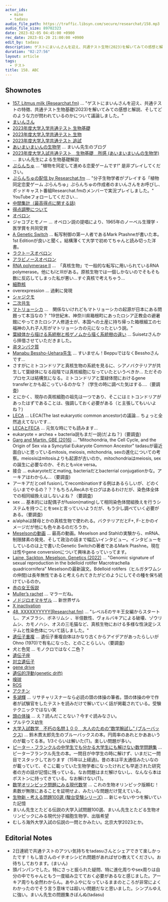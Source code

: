 ```yaml
---
actor_ids:
  - mine
  - tadasu
audio_file_path: https://traffic.libsyn.com/secure/researchat/158.mp3 
audio_file_size: 89702323
date: 2023-02-05 04:45:00 +0900
rec_date: 2023-01-20 21:00:00 +0900
edit_by: tadasu
description: ゲストにまいんさんを迎え、共通テスト生物(2023)を解いてみての感想と解説、そしてどのような力が問われているのかについて議論しました。
duration: "02:27:56"
layout: article
tags:
  - テスト
title: 158. ABC
---
```


## Shownotes
- [157. Litmus milk (Researchat.fm)](https://researchat.fm/episode/157) ... "ゲストにまいんさんを迎え、共通テストの特徴、共通テスト生物基礎(2023)を解いてみての感想と解説、そしてどのような力が問われているのかについて議論しました。"
- [まいんさん](https://twitter.com/ArmnieBIO)
- [2023年度大学入学共通テスト 生物基礎](https://edu.chunichi.co.jp/site_home/center/pdf/2023seibutsukiso_q.pdf)
- [2023年度大学入学共通テスト 生物](https://edu.chunichi.co.jp/site_home/center/pdf/2023seibutsu_q.pdf)
- [2023年度大学入学共通テスト 追試](https://www.minyu-net.com/nie/d-tsuisai.php)
- [あいまいまいんの生物学](https://i-my-mine.hatenablog.com/archive) ... まいん先生のブログ
- [2023年度大学入試共通テスト　生物基礎　所感 (あいまいまいんの生物学)](https://i-my-mine.hatenablog.com/entry/2023/01/16/2023%E5%B9%B4%E5%BA%A6%E5%A4%A7%E5%AD%A6%E5%85%A5%E8%A9%A6%E5%85%B1%E9%80%9A%E3%83%86%E3%82%B9%E3%83%88_%E7%94%9F%E7%89%A9%E5%9F%BA%E7%A4%8E_%E6%89%80%E6%84%9F) ... まいん先生による生物基礎解説
- [ぷらんちゅ](https://novelgame.jp/games/show/6590) ... "植物を同定して進める恋愛ゲームです!" 是非プレイしてください。
- [ぷらんちゅの配信 by Researchat.fm](https://www.youtube.com/watch?v=d4YMrm3OHfg&ab_channel=Researchatfm) ... "分子生物学者がプレイする「植物同定恋愛ゲーム ぷらんちゅ」ぷらんちゅの作成者のまいんさんをお呼びし、ポッドキャスト番組Researchat.fmのメンバーで実況プレイしました。" YouTubeフォローしてください...
- [中間集計（最高得点に関する話)](https://www.dnc.ac.jp/albums/abm.php?d=31&f=abm00003366.pdf&n=%E4%BB%A4%E5%92%8C%EF%BC%95%E5%B9%B4%E5%BA%A6%E5%A4%A7%E5%AD%A6%E5%85%A5%E5%AD%A6%E5%85%B1%E9%80%9A%E3%83%86%E3%82%B9%E3%83%88%EF%BC%88%E6%9C%AC%E8%A9%A6%E9%A8%93%EF%BC%89%E5%B9%B3%E5%9D%87%E7%82%B9%E7%AD%89%E4%B8%80%E8%A6%A7%EF%BC%88%E4%B8%AD%E9%96%93%E9%9B%86%E8%A8%88%E3%81%9D%E3%81%AE%EF%BC%92%EF%BC%89.pdf)
- [得点調整について](https://www.dnc.ac.jp/kyotsu/shiken_jouhou/r5/#anchor13)
- [オペロン](https://ja.wikipedia.org/wiki/%E3%82%AA%E3%83%9A%E3%83%AD%E3%83%B3)
- ジャコブとモノー ... オペロン説の提唱により、1965年のノーベル生理学・医学賞を共同受賞
- [A Genetic Switch](https://www.amazon.co.jp/dp/B001WAKRQE/?tag=researchatf04-22) ... 転写制御の第一人者であるMark Ptashneが書いた本。1st Editionが良いと聞く。結構薄くて大学で初めてちゃんと読み切った洋書。
- [ラクトースオペロン](https://ja.wikipedia.org/wiki/%E3%83%A9%E3%82%AF%E3%83%88%E3%83%BC%E3%82%B9%E3%82%AA%E3%83%9A%E3%83%AD%E3%83%B3)
- [アラビノースオペロン](https://ja.wikipedia.org/wiki/L-%E3%82%A2%E3%83%A9%E3%83%93%E3%83%8E%E3%83%BC%E3%82%B9%E3%82%AA%E3%83%9A%E3%83%AD%E3%83%B3)
- [RNA polymerase II](https://en.wikipedia.org/wiki/RNA_polymerase_II) ...　「真核生物」で一般的な転写に用いられているRNA polymerase。他にもIとIIIがある。原核生物では一個しかないのでそもそも数に反応してしまった私が悪い…すぐ真核で考えちゃう…
- [細胞核](https://ja.wikipedia.org/wiki/%E7%B4%B0%E8%83%9E%E6%A0%B8)
- overexpression … 過剰に発現
- [シャジクモ](https://ja.wikipedia.org/wiki/%E3%82%B7%E3%83%A3%E3%82%B8%E3%82%AF%E3%83%A2)
- [二次共生](https://modia.chitose-bio.com/articles/origin_of_algae_2/)
- [マトリョーシカ](https://ja.wikipedia.org/wiki/%E3%83%9E%E3%83%88%E3%83%AA%E3%83%A7%E3%83%BC%E3%82%B7%E3%82%AB%E4%BA%BA%E5%BD%A2) ...　関係ないけれどもマトリョーシカの起源が日本にある問題って本当なの？ "19世紀末、神奈川県箱根町にあったロシア正教会の避暑館にやってきたロシア人修道士が、本国への土産に持ち帰った箱根細工の七福神の入れ子人形がマトリョーシカの元になったという説。"
- [葉緑体から描ける系統樹と核ゲノムから描く系統樹の違い](https://twitter.com/suisetz/status/1615699093573234688) ... Suisetzさんから拝借させていただきました。
- [盗タンパク質](https://www.jst.go.jp/pr/announce/20200109-2/index.html)
- [Manabu Bessho-Uehara先生](https://besshomanabulumi.wixsite.com/manabuhome) … すいません！BeppuではなくBesshoさんです…
- さすがにミトコンドリアと真核生物の系統を見るに、シアノバクテリアが共生して葉緑体になる段階では真核細胞になっていたというべきか… ただそのプロセスは結構気になる。ミトコンドリアと葉緑体間におけるgene transferとかも起こっているのかな？（学生の時に調べた気はする….（要調査)
- とにかく、現存の真核細胞の祖先は一つであり、そこにはミトコンドリアがあったはずであることは、強調しておく必要がある（と主張してもいいよね？)
- [LECA](https://www.pnas.org/doi/10.1073/pnas.0604985103) … LECA(The last eukaryotic common ancestor)の議論… ちょっと全然追えてないです… 
- [LECAとFECA](https://www.ncbi.nlm.nih.gov/pmc/articles/PMC4292153/) ... 元気な時にでも読みます…
- eukaryote = archea + bacteria説もまだ一説(だよね？)（要調査)
- [Garg and Martin. GBE (2016)](https://academic.oup.com/gbe/article/8/6/1950/2574120) ... "Mitochondria, the Cell Cycle, and the Origin of Sex via a Syncytial Eukaryote Common Ancestor" tadasuが最近面白いと思っているmitosis, meiosis, mitchondria, sexの進化についての考察。meiosisはmitosisよりも起源が古いのか。mitochondriaはmeiosis, sexの誕生に必要なのか、それともvice versa。
- 接合 ... eukaryoteだとmating, bacteriaだとbacterrial conjugationかな。アーキアはわからん...（要調査)
- アーキアだとcell fusionしてrecombinationする例はあるらしいが、どのくらいまでやるの？？？もちろんRecAホモログはあるわけだが、染色体全体での相同組換えはしないよね？（要調査)
- sex … 基本的には配偶子がfusion(mating)して相同染色体間組換えを行うシステムを持つことをsexと言っていいようだが、もう少し調べていく必要がある。（要調査)
- a/alphaは酵母とかの真核生物で使われる。バクテリアだとF+, F-とかのイメージだが他にも色々あるのだろうか。
- [Meselsonの動画](https://youtu.be/M3ydkf1ihHQ) ... 最高の動画。Meselson and Stahlの実験から、mRNA、制限酵素の発見、そして政治の話まで幅広いインタビュー。インタビューをしているのは上で書いたGenetic Switchの著者であるMark Ptashne。現在は性やgene conversionについて興味あるっていってます。
- [Laine, Sackton, Meselson. Genetics (2022)](https://academic.oup.com/genetics/article/220/2/iyab221/6458333) ... "Genomic signature of sexual reproduction in the bdelloid rotifer Macrotrachella quadricornifera" Meselsonの最新論文。Bdelloid rotifers（ヒルガタワムシの仲間)は長年無性であると考えられてきたがどのようにしてその種を保ち続けているのか。
- [赤の女王仮説](https://ja.wikipedia.org/wiki/%E8%B5%A4%E3%81%AE%E5%A5%B3%E7%8E%8B%E4%BB%AE%E8%AA%AC)
- [Muller’s rachet](https://en.wikipedia.org/wiki/Muller%27s_ratchet) … マラーだね。
- [ノドジロオマキザル](https://pz-garden.stardust31.com/reichou-moku/omakizaru-ka/nodojiro-omakizaru.html) … 新世界ザル
- [X inactivation](https://en.wikipedia.org/wiki/X-inactivation)
- [48. XXXXXYYYYY(Researchat.fm)](https://researchat.fm/episode/48) ... "レベルEのサキ王女編からスタートし、アメフラシ、ボネリムシ 、半倍数性、ヴォルバキアによる破壊、ゾウリムシ、カモノハシ、オスの三毛猫など、真核生物における多様な性決定システムと性染色体について話しました。"
- [遺伝子重複](https://ja.wikipedia.org/wiki/%E9%81%BA%E4%BC%9D%E5%AD%90%E9%87%8D%E8%A4%87) … 遺伝子重複自体はかなり古くからアイデアがあったらしいがOhno (1970)で有名になった、とのことらしい。（要調査)
- 犬と色覚 … モノクロではなく二色？
- [遺伝子座](https://ja.wikipedia.org/wiki/%E9%81%BA%E4%BC%9D%E5%AD%90%E5%BA%A7)
- [対立遺伝子](https://ja.wikipedia.org/wiki/%E5%AF%BE%E7%AB%8B%E9%81%BA%E4%BC%9D%E5%AD%90)
- [gene drive](https://en.wikipedia.org/wiki/Gene_drive)
- [遺伝的浮動(genetic drift) ](https://ja.wikipedia.org/wiki/%E9%81%BA%E4%BC%9D%E7%9A%84%E6%B5%AE%E5%8B%95)
- [嗅球](https://ja.wikipedia.org/wiki/%E5%97%85%E7%90%83)
- [ROS](https://en.wikipedia.org/wiki/Reactive_oxygen_species)
- [アクチン](https://ja.wikipedia.org/wiki/%E3%82%A2%E3%82%AF%E3%83%81%E3%83%B3)
- [多湖輝](https://ja.wikipedia.org/wiki/%E5%A4%9A%E6%B9%96%E8%BC%9D) ... リサチャリスナーなら必読の頭の体操の筆者。頭の体操の中で作者が試験官をしたテストを読みだけで解いていく話が掲載されている。受験テクニックではない笑
- [頭の体操](https://www.amazon.co.jp/dp/B00H3FG5HW/?tag=researchatf04-22) ... え？読んだことない？今すぐ読みなさい。
- プルテウス幼生
- [大学入試数学　不朽の名問１００　大人のための“数学腕試し” (ブルーバックス)](https://www.amazon.co.jp/dp/B0928R1PV2/?tag=researchatf04-22) ... 鈴木貫太郎先生のブルーバックスの本。円周率のあれとかああいうのが載ってる本。1/3ぐらいは解いた(T)。楽しい問題が多い。
- [ピーター・フランクルの中学生でも分かる大学生にも解けない数学問題集](https://www.amazon.co.jp/gp/product/4535782628/?tag=researchatf04-22) ... ピーターフランクル先生の本。一問目が中学生の時に解けず、いまだに一問目でスタックしております（15年以上経過)。昔の本は平太通信みたいなのが載っていて、そこに載っていた生物学者になったけれども早逝された研究者の方の話が記憶に残っている。なお問題はまだ解けないし、なんなら本はボストンに持ってきている。なお解けない(T)。
- [数学オリンピック問題にみる現代数学](https://www.amazon.co.jp/dp/4062570548/?tag=researchatf04-22) ... これの生物オリンピック版頼む！素数が無限にあることを証明せよ、みたいな問題だけ覚えている。
- [生物新・考える問題100選 (駿台受験シリーズ)](https://www.amazon.co.jp/dp/4796117636?tag=researchatf04-22) ... 新じゃないやつを解いていた記憶
- まいん先生とたどる伝説の大学入試問題100選、まいん先生とたどる生物オリンピックにみる現代分子細胞生物学、出版希望
- むしろ海外大学入試の伝説の一問とかみたい。北京大学2023とか。

## Editorial Notes
- 2日連続で共通テストのアツい気持ちをtadasuさんとシェアできて楽しかったです！もし皆さんのイチオシシビれ問題があればぜひ教えてください。お待ちしております。(まいん)
- 頭パンパンでした。特にさっと振られた疑問、特に進化周りやsex周りは自分の中でちゃんともう一度組み立てておく必要があるなと感じました。アーキア周りも全然わからん。あやふやになっているままのところが非常によくわかったのでそう言う意味では超いい問題だなと思いました。シンプルゆえに強い。まいん先生の問題集きぼんぬ(tadasu)
